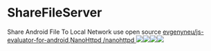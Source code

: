 # ShareFileServer
 Share Android File To Local Network
 use open source [evgenyneu/js-evaluator-for-android](https://github.com/evgenyneu/js-evaluator-for-android),[NanoHttpd
/nanohttpd
](https://github.com/NanoHttpd/nanohttpd)
![](1663904347501.jpg)![](1663904347512.jpg)![](1663904347522.jpg)![](1663904347532.jpg)
